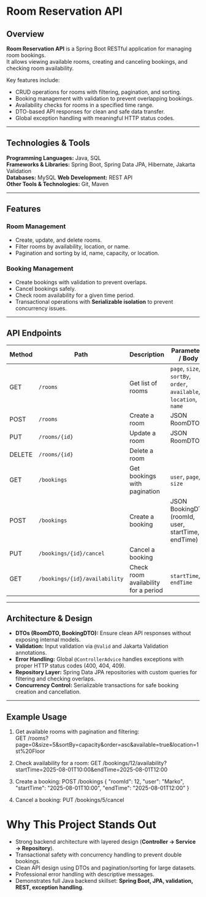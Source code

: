 # Room Reservation API

## Overview
**Room Reservation API** is a Spring Boot RESTful application for managing room bookings.  
It allows viewing available rooms, creating and canceling bookings, and checking room availability.  

Key features include:
- CRUD operations for rooms with filtering, pagination, and sorting.
- Booking management with validation to prevent overlapping bookings.
- Availability checks for rooms in a specified time range.
- DTO-based API responses for clean and safe data transfer.
- Global exception handling with meaningful HTTP status codes.

---

## Technologies & Tools

**Programming Languages:** Java, SQL  
**Frameworks & Libraries:** Spring Boot, Spring Data JPA, Hibernate, Jakarta Validation  
**Databases:** MySQL
**Web Development:** REST API  
**Other Tools & Technologies:** Git, Maven  

---

## Features

### Room Management
- Create, update, and delete rooms.
- Filter rooms by availability, location, or name.
- Pagination and sorting by id, name, capacity, or location.

### Booking Management
- Create bookings with validation to prevent overlaps.
- Cancel bookings safely.
- Check room availability for a given time period.
- Transactional operations with **Serializable isolation** to prevent concurrency issues.

---

## API Endpoints

| Method  | Path                        | Description                                  | Parameters / Body                                                   |
| ------- | --------------------------- | -------------------------------------------- | ------------------------------------------------------------------ |
| GET     | `/rooms`                    | Get list of rooms                             | `page`, `size`, `sortBy`, `order`, `available`, `location`, `name` |
| POST    | `/rooms`                    | Create a room                                 | JSON RoomDTO                                                       |
| PUT     | `/rooms/{id}`               | Update a room                                 | JSON RoomDTO                                                       |
| DELETE  | `/rooms/{id}`               | Delete a room                                 |                                                                    |
| GET     | `/bookings`                 | Get bookings with pagination                  | `user`, `page`, `size`                                            |
| POST    | `/bookings`                 | Create a booking                              | JSON BookingDTO (roomId, user, startTime, endTime)                 |
| PUT     | `/bookings/{id}/cancel`     | Cancel a booking                              |                                                                    |
| GET     | `/bookings/{id}/availability` | Check room availability for a period         | `startTime`, `endTime`                                            |

---

## Architecture & Design
- **DTOs (RoomDTO, BookingDTO):** Ensure clean API responses without exposing internal models.  
- **Validation:** Input validation via `@Valid` and Jakarta Validation annotations.  
- **Error Handling:** Global `@ControllerAdvice` handles exceptions with proper HTTP status codes (400, 404, 409).  
- **Repository Layer:** Spring Data JPA repositories with custom queries for filtering and checking overlaps.  
- **Concurrency Control:** Serializable transactions for safe booking creation and cancellation.  

---

## Example Usage
1. Get available rooms with pagination and filtering:  
GET /rooms?page=0&size=5&sortBy=capacity&order=asc&available=true&location=1st%20Floor

2. Check availability for a room:
GET /bookings/12/availability?startTime=2025-08-01T10:00&endTime=2025-08-01T12:00


3. Create a booking:
POST /bookings
{
  "roomId": 12,
  "user": "Marko",
  "startTime": "2025-08-01T10:00",
  "endTime": "2025-08-01T12:00"
}

4. Cancel a booking:
PUT /bookings/5/cancel


# Why This Project Stands Out

- Strong backend architecture with layered design (**Controller → Service → Repository**).  
- Transactional safety with concurrency handling to prevent double bookings.  
- Clean API design using DTOs and pagination/sorting for large datasets.  
- Professional error handling with descriptive messages.  
- Demonstrates full Java backend skillset: **Spring Boot, JPA, validation, REST, exception handling**.  
